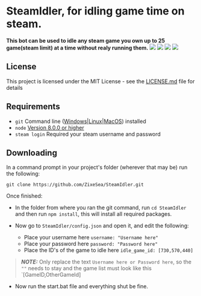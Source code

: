 # SteamIdler, for idling game time on steam.
**This bot can be used to idle any steam game you own up to 25 game(steam limit) at a time without realy running them.**
[<img src="https://discordapp.com/api/guilds/98834803738054656/embed.png">](https://discordapp.com/invite/bZt8WkS/)
[<img src="https://img.shields.io/badge/steam-user-blue.svg">](https://github.com/DoctorMcKay/node-steam-user/)
[<img src="https://img.shields.io/badge/Version-1.0.0-green.svg">](https://github.com/ZixeSea/SteamIdler/)
[<img src="https://img.shields.io/badge/In%20progress-no-red.svg">](https://animeglitch.net/)

## License
This project is licensed under the MIT License - see the [LICENSE.md](https://github.com/ZixeSea/SteamIdler/blob/master/LICENSE.md) file for details

## Requirements
- `git` Command line ([Windows](https://git-scm.com/download/win)|[Linux](https://git-scm.com/book/en/v2/Getting-Started-Installing-Git)|[MacOS](https://git-scm.com/download/mac)) installed
- `node` [Version 8.0.0 or higher](https://nodejs.org)
- `steam login` Required your steam username and password

## Downloading
In a command prompt in your project's folder (wherever that may be) run the following:

`git clone https://github.com/ZixeSea/SteamIdler.git`

Once finished:

- In the folder from where you ran the git command, run `cd SteamIdler` and then run `npm install`, this will install all required packages.

- Now go to `SteamIdler/config.json` and open it, and edit the following:
  * Place your username here `username: "Username here"`
  * Place your password here `password: "Password here"`
  * Place the ID's of the game to idle here `idle_game_id: [730,570,440]`
>***NOTE:*** Only replace the text `Username here or Password here`, so the `""` needs to stay and the game list must look like this `[GameID,OtherGameId]

- Now run the start.bat file and everything shut be fine.
